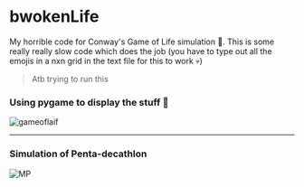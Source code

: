 # bwokenLife
My horrible code for Conway's Game of Life simulation 🫠. This is some really really slow code which does the job (you have to type out all the emojis in a nxn grid in the text file for this to work 💀)

> Atb trying to run this

### Using pygame to display the stuff 🐍
![gameoflaif](https://github.com/bwaklog/bwokenLife/assets/91192289/6956c0a4-2757-4c62-a44c-c804c7b9c171)

---

### Simulation of Penta-decathlon
![MP](https://github.com/bwaklog/bwokenLife/assets/91192289/ba9a9686-4507-4f9d-96eb-73cb4f987ef5)
